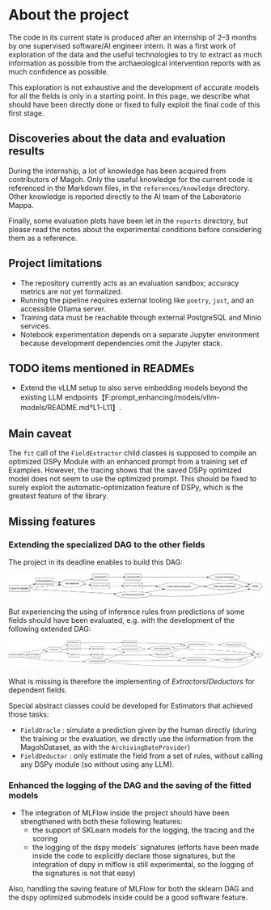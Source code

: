 # About the project

The code in its current state is produced after an internship of 2–3 months by
one supervised software/AI engineer intern. It was a first work of exploration
of the data and the useful technologies to try to extract as much
information as possible from the archaeological intervention reports with as
much confidence as possible.

This exploration is not exhaustive and the development of accurate models for
all the fields is only in a starting point. In this page, we describe what
should have been directly done or fixed to fully exploit the final code of this
first stage.

## Discoveries about the data and evaluation results

During the internship, a lot of knowledge has been acquired from contributors
of Magoh. Only the useful knowledge for the current code is referenced in the
Markdown files, in the `references/knowledge` directory. Other knowledge is
reported directly to the AI team of the Laboratorio Mappa.

Finally, some evaluation plots have been let in the `reports` directory, but
please read the notes about the experimental conditions before considering them
as a reference.

## Project limitations

- The repository currently acts as an evaluation sandbox; accuracy metrics are
  not yet formalized.
- Running the pipeline requires external tooling like `poetry`, `just`, and an
  accessible Ollama server.
- Training data must be reachable through external PostgreSQL and Minio
  services.
- Notebook experimentation depends on a separate Jupyter environment because
  development dependencies omit the Jupyter stack.

## TODO items mentioned in READMEs

- Extend the vLLM setup to also serve embedding models beyond the existing LLM
  endpoints【F:prompt_enhancing/models/vllm-models/README.md†L1-L11】.

## Main caveat

The `fit` call of the `FieldExtractor` child classes is supposed to compile an
optimized DSPy Module with an enhanced prompt from a training set of Examples.
However, the tracing shows that the saved DSPy optimized model does not seem to
use the optimized prompt. This should be fixed to surely exploit the
automatic-optimization feature of DSPy, which is the greatest feature of the
library.

## Missing features

### Extending the specialized DAG to the other fields

The project in its deadline enables to build this DAG:

![initial_pipeline](./initial_dag.svg)

But experiencing the using of inference rules from predictions of some
fields should have been evaluated, e.g. with the development of the following
extended DAG:

![second_stage_pipeline](./2nd_stage_dag.svg)

What is missing is therefore the implementing of *Extractors*/*Deductors* for
dependent fields.

Special abstract classes could be developed for Estimators that achieved those
tasks:

- `FieldOracle` : simulate a prediction given by the human directly (during the
training or the evaluation, we directly use the information from the
MagohDataset, as with the `ArchivingDateProvider`)
- `FieldDeductor` : only estimate the field from a set of rules, without
calling any DSPy module (so without using any LLM).

### Enhanced the logging of the DAG and the saving of the fitted models

- The integration of MLFlow inside the project should have been strengthened
with both these following features:
  - the support of SKLearn models for the logging, the tracing and
  the scoring
  - the logging of the dspy models' signatures (efforts have been
  made inside the code to explicitly declare those signatures, but the
  integration of dspy in mlflow is still experimental, so the logging of the
  signatures is not that easy)

Also, handling the saving feature of MLFlow for both the sklearn DAG and the
dspy optimized submodels inside could be a good software feature.
